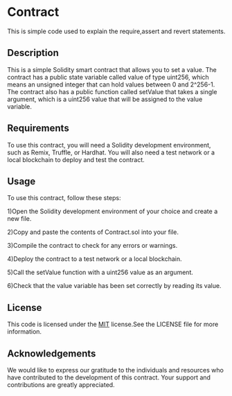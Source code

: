 # Contract

This is simple code used to explain the require,assert and revert statements.


## Description

This is a simple Solidity smart contract that allows you to set a value. The contract has a public state variable called value of type uint256, which means an unsigned integer that can hold values between 0 and 2^256-1. The contract also has a public function called setValue that takes a single argument, which is a uint256 value that will be assigned to the value variable.
 

## Requirements

To use this contract, you will need a Solidity development environment, such as Remix, Truffle, or Hardhat. You will also need a test network or a local blockchain to deploy and test the contract.
## Usage

To use this contract, follow these steps:

1)Open the Solidity development environment of your choice and create a new file.

2)Copy and paste the contents of Contract.sol into your file.

3)Compile the contract to check for any errors or warnings.

4)Deploy the contract to a test network or a local blockchain.

5)Call the setValue function with a uint256 value as an argument.

6)Check that the value variable has been set correctly by reading its value.
## License

This code is licensed under the [MIT](https://choosealicense.com/licenses/mit/) license.See the LICENSE file for more information.


## Acknowledgements

We would like to express our gratitude to the individuals and resources who have contributed to the development of this contract. Your support and contributions are greatly appreciated.

